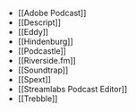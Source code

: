 * [[Adobe Podcast]]
* [[Descript]]
* [[Eddy]]
* [[Hindenburg]]
* [[Podcastle]]
* [[Riverside.fm]]
* [[Soundtrap]]
* [[Spext]]
* [[Streamlabs Podcast Editor]]
* [[Trebble]]
